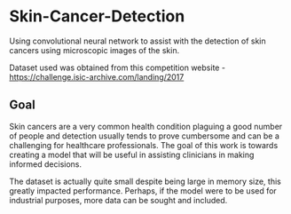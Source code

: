 # Skin-Cancer-Detection
Using convolutional neural network to assist with the detection of skin cancers using microscopic images of the skin.

Dataset used was obtained from this competition website - https://challenge.isic-archive.com/landing/2017 

## Goal 
Skin cancers are a very common health condition plaguing a good number of people and detection usually tends to prove cumbersome and can be a challenging for healthcare professionals. The goal of this work is towards creating a model that will be useful in assisting clinicians in making informed decisions.

The dataset is actually quite small despite being large in memory size, this greatly impacted performance. Perhaps, if the model were to be used for industrial purposes, more data can be sought and included.

